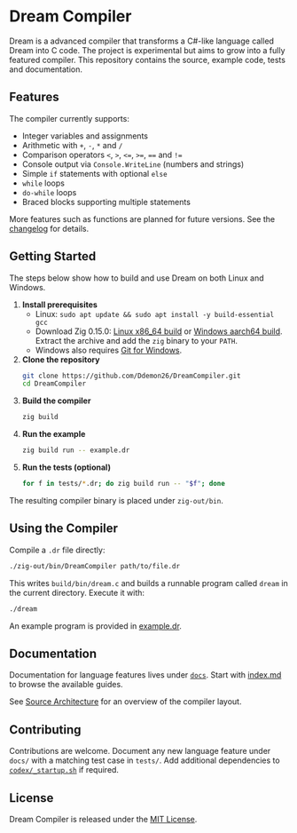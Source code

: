 # Dream Compiler

Dream is a advanced compiler that transforms a C#-like language called Dream into C code. The project is experimental 
but aims to grow into a fully featured compiler. This repository contains the source, example code, tests and documentation.

## Features

The compiler currently supports:

- Integer variables and assignments
- Arithmetic with `+`, `-`, `*` and `/`
- Comparison operators `<`, `>`, `<=`, `>=`, `==` and `!=`
- Console output via `Console.WriteLine` (numbers and strings)
- Simple `if` statements with optional `else`
- `while` loops
- `do-while` loops
- Braced blocks supporting multiple statements

More features such as functions are planned for future versions. See the [changelog](docs/v1/changelog.md) for details.

## Getting Started

The steps below show how to build and use Dream on both Linux and Windows.

1. **Install prerequisites**
   - Linux: `sudo apt update && sudo apt install -y build-essential gcc`
   - Download Zig 0.15.0: [Linux x86_64 build](https://ziglang.org/builds/zig-x86_64-linux-0.15.0-dev.936+fc2c1883b.tar.xz) or [Windows aarch64 build](https://ziglang.org/builds/zig-aarch64-windows-0.15.0-dev.936+fc2c1883b.zip). Extract the archive and add the `zig` binary to your `PATH`.
   - Windows also requires [Git for Windows](https://git-scm.com/).
2. **Clone the repository**
   ```bash
   git clone https://github.com/Ddemon26/DreamCompiler.git
   cd DreamCompiler
   ```
3. **Build the compiler**
   ```bash
   zig build
   ```
4. **Run the example**
   ```bash
   zig build run -- example.dr
   ```
5. **Run the tests (optional)**
   ```bash
   for f in tests/*.dr; do zig build run -- "$f"; done
   ```

The resulting compiler binary is placed under `zig-out/bin`.

## Using the Compiler

Compile a `.dr` file directly:

```bash
./zig-out/bin/DreamCompiler path/to/file.dr
```

This writes `build/bin/dream.c` and builds a runnable program called `dream` in the current directory. Execute it with:

```bash
./dream
```

An example program is provided in [example.dr](example.dr).

## Documentation

Documentation for language features lives under [`docs`](docs). Start with [index.md](docs/index.md) to browse the available guides.

See [Source Architecture](docs/v1/architecture.md) for an overview of the compiler layout.
## Contributing

Contributions are welcome. Document any new language feature under `docs/` with a matching test case in `tests/`. Add additional dependencies to [`codex/_startup.sh`](codex/_startup.sh) if required.

## License

Dream Compiler is released under the [MIT License](LICENSE).

